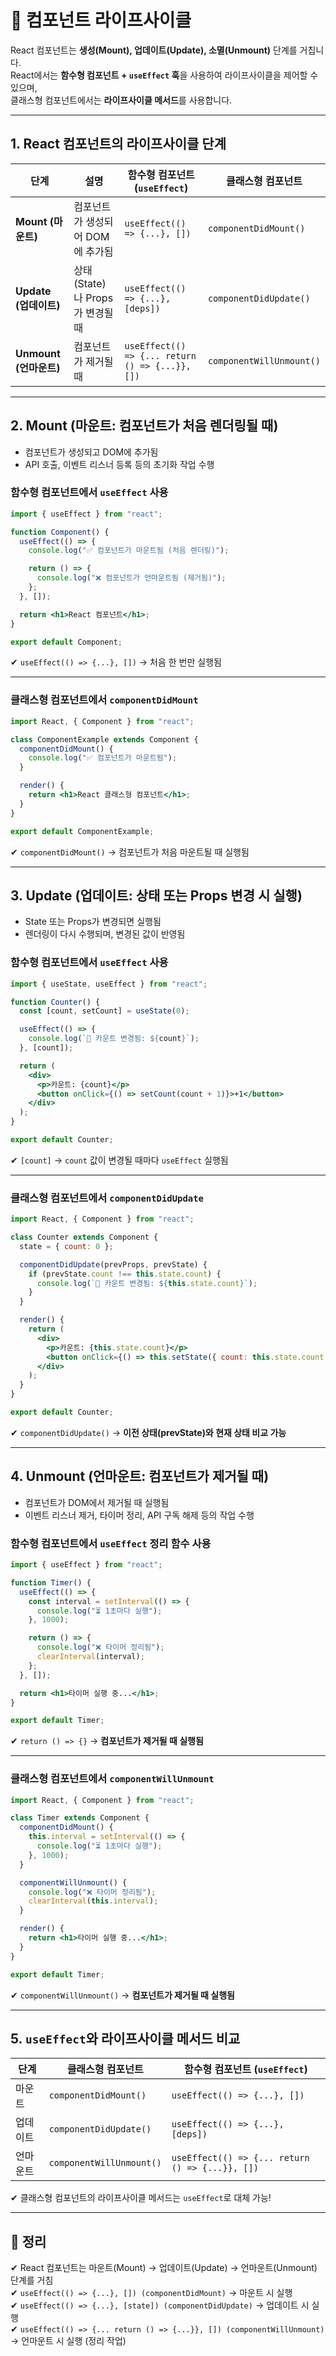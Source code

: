 # 🔲 컴포넌트 라이프사이클

React 컴포넌트는 **생성(Mount), 업데이트(Update), 소멸(Unmount)** 단계를 거칩니다.  
React에서는 **함수형 컴포넌트 + `useEffect` 훅**을 사용하여 라이프사이클을 제어할 수 있으며,  
클래스형 컴포넌트에서는 **라이프사이클 메서드**를 사용합니다.

---

## 1. React 컴포넌트의 라이프사이클 단계

| 단계 | 설명 | 함수형 컴포넌트 (`useEffect`) | 클래스형 컴포넌트 |
|------|------|-----------------------------|------------------|
| **Mount (마운트)** | 컴포넌트가 생성되어 DOM에 추가됨 | `useEffect(() => {...}, [])` | `componentDidMount()` |
| **Update (업데이트)** | 상태(State)나 Props가 변경될 때 | `useEffect(() => {...}, [deps])` | `componentDidUpdate()` |
| **Unmount (언마운트)** | 컴포넌트가 제거될 때 | `useEffect(() => {... return () => {...}}, [])` | `componentWillUnmount()` |

---

## 2. Mount (마운트: 컴포넌트가 처음 렌더링될 때)

- 컴포넌트가 생성되고 DOM에 추가됨  
- API 호출, 이벤트 리스너 등록 등의 초기화 작업 수행  

### 함수형 컴포넌트에서 `useEffect` 사용
```jsx
import { useEffect } from "react";

function Component() {
  useEffect(() => {
    console.log("✅ 컴포넌트가 마운트됨 (처음 렌더링)");

    return () => {
      console.log("❌ 컴포넌트가 언마운트됨 (제거됨)");
    };
  }, []);

  return <h1>React 컴포넌트</h1>;
}

export default Component;
```
✔ `useEffect(() => {...}, [])` → 처음 한 번만 실행됨  

---

### 클래스형 컴포넌트에서 `componentDidMount`
```jsx
import React, { Component } from "react";

class ComponentExample extends Component {
  componentDidMount() {
    console.log("✅ 컴포넌트가 마운트됨");
  }

  render() {
    return <h1>React 클래스형 컴포넌트</h1>;
  }
}

export default ComponentExample;
```
✔ `componentDidMount()` → 컴포넌트가 처음 마운트될 때 실행됨  

---

## 3. Update (업데이트: 상태 또는 Props 변경 시 실행)

- State 또는 Props가 변경되면 실행됨  
- 렌더링이 다시 수행되며, 변경된 값이 반영됨  

### 함수형 컴포넌트에서 `useEffect` 사용
```jsx
import { useState, useEffect } from "react";

function Counter() {
  const [count, setCount] = useState(0);

  useEffect(() => {
    console.log(`🔄 카운트 변경됨: ${count}`);
  }, [count]);

  return (
    <div>
      <p>카운트: {count}</p>
      <button onClick={() => setCount(count + 1)}>+1</button>
    </div>
  );
}

export default Counter;
```
✔ `[count]` → `count` 값이 변경될 때마다 `useEffect` 실행됨  

---

### 클래스형 컴포넌트에서 `componentDidUpdate`
```jsx
import React, { Component } from "react";

class Counter extends Component {
  state = { count: 0 };

  componentDidUpdate(prevProps, prevState) {
    if (prevState.count !== this.state.count) {
      console.log(`🔄 카운트 변경됨: ${this.state.count}`);
    }
  }

  render() {
    return (
      <div>
        <p>카운트: {this.state.count}</p>
        <button onClick={() => this.setState({ count: this.state.count + 1 })}>+1</button>
      </div>
    );
  }
}

export default Counter;
```
✔ `componentDidUpdate()` → **이전 상태(prevState)와 현재 상태 비교 가능**  

---

## 4. Unmount (언마운트: 컴포넌트가 제거될 때)

- 컴포넌트가 DOM에서 제거될 때 실행됨  
- 이벤트 리스너 제거, 타이머 정리, API 구독 해제 등의 작업 수행  

### 함수형 컴포넌트에서 `useEffect` 정리 함수 사용
```jsx
import { useEffect } from "react";

function Timer() {
  useEffect(() => {
    const interval = setInterval(() => {
      console.log("⏳ 1초마다 실행");
    }, 1000);

    return () => {
      console.log("❌ 타이머 정리됨");
      clearInterval(interval);
    };
  }, []);

  return <h1>타이머 실행 중...</h1>;
}

export default Timer;
```
✔ `return () => {}` → **컴포넌트가 제거될 때 실행됨**  

---

### 클래스형 컴포넌트에서 `componentWillUnmount`
```jsx
import React, { Component } from "react";

class Timer extends Component {
  componentDidMount() {
    this.interval = setInterval(() => {
      console.log("⏳ 1초마다 실행");
    }, 1000);
  }

  componentWillUnmount() {
    console.log("❌ 타이머 정리됨");
    clearInterval(this.interval);
  }

  render() {
    return <h1>타이머 실행 중...</h1>;
  }
}

export default Timer;
```
✔ `componentWillUnmount()` → **컴포넌트가 제거될 때 실행됨**  

---

## 5. `useEffect`와 라이프사이클 메서드 비교

| 단계 | 클래스형 컴포넌트 | 함수형 컴포넌트 (`useEffect`) |
|------|------------------|-----------------------------|
| 마운트 | `componentDidMount()` | `useEffect(() => {...}, [])` |
| 업데이트 | `componentDidUpdate()` | `useEffect(() => {...}, [deps])` |
| 언마운트 | `componentWillUnmount()` | `useEffect(() => {... return () => {...}}, [])` |

✔ 클래스형 컴포넌트의 라이프사이클 메서드는 `useEffect`로 대체 가능!  

---

## 🎯 정리
✔ React 컴포넌트는 마운트(Mount) → 업데이트(Update) → 언마운트(Unmount) 단계를 거침  
✔ `useEffect(() => {...}, []) (componentDidMount)` → 마운트 시 실행  
✔ `useEffect(() => {...}, [state]) (componentDidUpdate)` → 업데이트 시 실행  
✔ `useEffect(() => {... return () => {...}}, []) (componentWillUnmount)` →  언마운트 시 실행 (정리 작업)  
